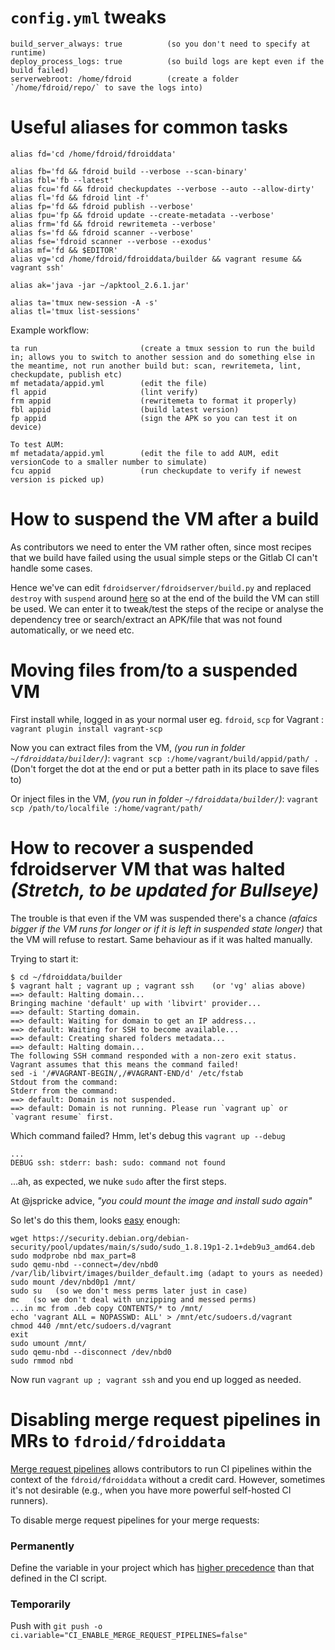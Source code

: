 # `config.yml` tweaks

```
build_server_always: true          (so you don't need to specify at runtime)
deploy_process_logs: true          (so build logs are kept even if the build failed)
serverwebroot: /home/fdroid        (create a folder `/home/fdroid/repo/` to save the logs into)
```

# Useful aliases for common tasks

```
alias fd='cd /home/fdroid/fdroiddata'

alias fb='fd && fdroid build --verbose --scan-binary'
alias fbl='fb --latest'
alias fcu='fd && fdroid checkupdates --verbose --auto --allow-dirty'
alias fl='fd && fdroid lint -f'
alias fp='fd && fdroid publish --verbose'
alias fpu='fp && fdroid update --create-metadata --verbose'
alias frm='fd && fdroid rewritemeta --verbose'
alias fs='fd && fdroid scanner --verbose'
alias fse='fdroid scanner --verbose --exodus'
alias mf='fd && $EDITOR'
alias vg='cd /home/fdroid/fdroiddata/builder && vagrant resume && vagrant ssh'

alias ak='java -jar ~/apktool_2.6.1.jar'

alias ta='tmux new-session -A -s'
alias tl='tmux list-sessions'
```

Example workflow:

```
ta run                       (create a tmux session to run the build in; allows you to switch to another session and do something else in the meantime, not run another build but: scan, rewritemeta, lint, checkupdate, publish etc)
mf metadata/appid.yml        (edit the file)
fl appid                     (lint verify)
frm appid                    (rewritemeta to format it properly)
fbl appid                    (build latest version)
fp appid                     (sign the APK so you can test it on device)

To test AUM:
mf metadata/appid.yml        (edit the file to add AUM, edit versionCode to a smaller number to simulate)
fcu appid                    (run checkupdate to verify if newest version is picked up)
```

# How to suspend the VM after a build

As contributors we need to enter the VM rather often, since most recipes that we build have failed using the usual simple steps or the Gitlab CI can't handle some cases.

Hence we've can edit `fdroidserver/fdroidserver/build.py` and replaced `destroy` with `suspend` around [here](https://gitlab.com/fdroid/fdroidserver/-/blob/8267fb2cafe4fd5f517f27ea4d2646e7f1ff4ef2/fdroidserver/build.py#L304-L305) so at the end of the build the VM can still be used. We can enter it to tweak/test the steps of the recipe or analyse the dependency tree or search/extract an APK/file that was not found automatically, or we need etc.

# Moving files from/to a suspended VM

First install while, logged in as your normal user eg. `fdroid`, `scp` for Vagrant : `vagrant plugin install vagrant-scp`

Now you can extract files from the VM, _(you run in folder `~/fdroiddata/builder/`)_: `vagrant scp :/home/vagrant/build/appid/path/ .`\
(Don't forget the dot at the end or put a better path in its place to save files to)

Or inject files in the VM, _(you run in folder `~/fdroiddata/builder/`)_: `vagrant scp /path/to/localfile :/home/vagrant/path/`

# How to recover a suspended fdroidserver VM that was halted _(Stretch, to be updated for Bullseye)_

The trouble is that even if the VM was suspended there's a chance _(afaics bigger if the VM runs for longer or if it is left in suspended state longer)_ that the VM will refuse to restart. Same behaviour as if it was halted manually.

Trying to start it:

```
$ cd ~/fdroiddata/builder
$ vagrant halt ; vagrant up ; vagrant ssh    (or 'vg' alias above)
==> default: Halting domain...
Bringing machine 'default' up with 'libvirt' provider...
==> default: Starting domain.
==> default: Waiting for domain to get an IP address...
==> default: Waiting for SSH to become available...
==> default: Creating shared folders metadata...
==> default: Halting domain...
The following SSH command responded with a non-zero exit status.
Vagrant assumes that this means the command failed!
sed -i '/#VAGRANT-BEGIN/,/#VAGRANT-END/d' /etc/fstab
Stdout from the command:
Stderr from the command:
==> default: Domain is not suspended.
==> default: Domain is not running. Please run `vagrant up` or `vagrant resume` first.
```

Which command failed? Hmm, let's debug this `vagrant up --debug`

```
...
DEBUG ssh: stderr: bash: sudo: command not found
```

...ah, as expected, we nuke `sudo` after the first steps.

At @jspricke advice, _"you could mount the image and install sudo again"_

So let's do this them, looks [easy](https://gist.github.com/shamil/62935d9b456a6f9877b5) enough:

```
wget https://security.debian.org/debian-security/pool/updates/main/s/sudo/sudo_1.8.19p1-2.1+deb9u3_amd64.deb
sudo modprobe nbd max_part=8
sudo qemu-nbd --connect=/dev/nbd0 /var/lib/libvirt/images/builder_default.img (adapt to yours as needed)
sudo mount /dev/nbd0p1 /mnt/
sudo su   (so we don't mess perms later just in case)
mc   (so we don't deal with unzipping and messed perms)
...in mc from .deb copy CONTENTS/* to /mnt/
echo 'vagrant ALL = NOPASSWD: ALL' > /mnt/etc/sudoers.d/vagrant 
chmod 440 /mnt/etc/sudoers.d/vagrant 
exit
sudo umount /mnt/
sudo qemu-nbd --disconnect /dev/nbd0
sudo rmmod nbd
```

Now run `vagrant up ; vagrant ssh` and you end up logged as needed.

# Disabling merge request pipelines in MRs to `fdroid/fdroiddata`

[Merge request pipelines](https://docs.gitlab.com/ee/ci/pipelines/merge_request_pipelines.html) allows contributors to run CI pipelines within the context of the `fdroid/fdroiddata` without a credit card. However, sometimes it's not desirable (e.g., when you have more powerful self-hosted CI runners).

To disable merge request pipelines for your merge requests:

### Permanently

Define the variable in your project which has [higher precedence](https://docs.gitlab.com/ee/ci/variables/#cicd-variable-precedence) than that defined in the CI script.

### Temporarily

Push with `git push -o ci.variable="CI_ENABLE_MERGE_REQUEST_PIPELINES=false"`